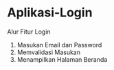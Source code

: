 # Aplikasi-Login

Alur Fitur Login
1. Masukan Email dan Password
2. Memvalidasi Masukan
3. Menampilkan Halaman Beranda
